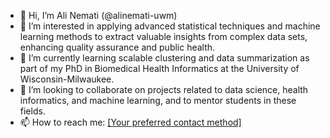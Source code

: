 - 👋 Hi, I’m Ali Nemati (@alinemati-uwm)
- 👀 I’m interested in applying advanced statistical techniques and machine learning methods to extract valuable insights from complex data sets, enhancing quality assurance and public health.
- 🌱 I’m currently learning scalable clustering and data summarization as part of my PhD in Biomedical Health Informatics at the University of Wisconsin-Milwaukee.
- 💞️ I’m looking to collaborate on projects related to data science, health informatics, and machine learning, and to mentor students in these fields.
- 📫 How to reach me: [[Your preferred contact method]](https://www.linkedin.com/in/ali-nemati/)



<!---
alinemati-uwm/alinemati-uwm is a ✨ special ✨ repository because its `README.md` (this file) appears on your GitHub profile.
You can click the Preview link to take a look at your changes.
--->
